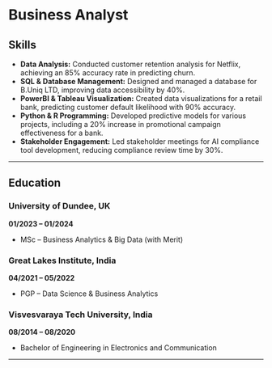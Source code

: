 # Business Analyst

## Skills
- **Data Analysis:** Conducted customer retention analysis for Netflix, achieving an 85% accuracy rate in predicting churn.
- **SQL & Database Management:** Designed and managed a database for B.Uniq LTD, improving data accessibility by 40%.
- **PowerBI & Tableau Visualization:** Created data visualizations for a retail bank, predicting customer default likelihood with 90% accuracy.
- **Python & R Programming:** Developed predictive models for various projects, including a 20% increase in promotional campaign effectiveness for a bank.
- **Stakeholder Engagement:** Led stakeholder meetings for AI compliance tool development, reducing compliance review time by 30%.

---

## Education

### University of Dundee, UK
**01/2023 – 01/2024**
- MSc – Business Analytics & Big Data (with Merit)

### Great Lakes Institute, India
**04/2021 – 05/2022**
- PGP – Data Science & Business Analytics

### Visvesvaraya Tech University, India
**08/2014 – 08/2020**
- Bachelor of Engineering in Electronics and Communication

---

